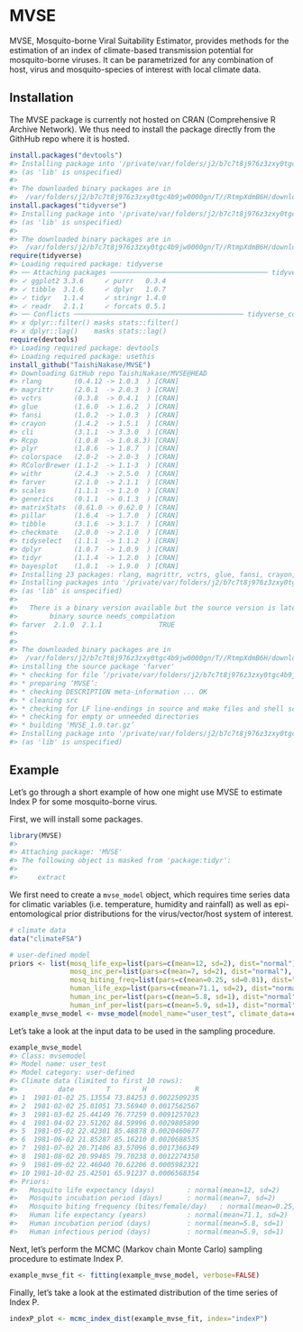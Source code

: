 
# MVSE

MVSE, Mosquito-borne Viral Suitability Estimator, provides methods for
the estimation of an index of climate-based transmission potential for
mosquito-borne viruses. It can be parametrized for any combination of
host, virus and mosquito-species of interest with local climate data.

## Installation

The MVSE package is currently not hosted on CRAN (Comprehensive R
Archive Network). We thus need to install the package directly from the
GithHub repo where it is hosted.

``` r
install.packages("devtools")
#> Installing package into '/private/var/folders/j2/b7c7t8j976z3zxy0tgc4b9jw0000gn/T/RtmpQWUF9k/temp_libpath8aeb1b2acce'
#> (as 'lib' is unspecified)
#> 
#> The downloaded binary packages are in
#>  /var/folders/j2/b7c7t8j976z3zxy0tgc4b9jw0000gn/T//RtmpXdmB6H/downloaded_packages
install.packages("tidyverse")
#> Installing package into '/private/var/folders/j2/b7c7t8j976z3zxy0tgc4b9jw0000gn/T/RtmpQWUF9k/temp_libpath8aeb1b2acce'
#> (as 'lib' is unspecified)
#> 
#> The downloaded binary packages are in
#>  /var/folders/j2/b7c7t8j976z3zxy0tgc4b9jw0000gn/T//RtmpXdmB6H/downloaded_packages
require(tidyverse)
#> Loading required package: tidyverse
#> ── Attaching packages ─────────────────────────────────────── tidyverse 1.3.1 ──
#> ✓ ggplot2 3.3.6     ✓ purrr   0.3.4
#> ✓ tibble  3.1.6     ✓ dplyr   1.0.7
#> ✓ tidyr   1.1.4     ✓ stringr 1.4.0
#> ✓ readr   2.1.1     ✓ forcats 0.5.1
#> ── Conflicts ────────────────────────────────────────── tidyverse_conflicts() ──
#> x dplyr::filter() masks stats::filter()
#> x dplyr::lag()    masks stats::lag()
require(devtools)
#> Loading required package: devtools
#> Loading required package: usethis
install_github("TaishiNakase/MVSE")
#> Downloading GitHub repo TaishiNakase/MVSE@HEAD
#> rlang        (0.4.12 -> 1.0.3  ) [CRAN]
#> magrittr     (2.0.1  -> 2.0.3  ) [CRAN]
#> vctrs        (0.3.8  -> 0.4.1  ) [CRAN]
#> glue         (1.6.0  -> 1.6.2  ) [CRAN]
#> fansi        (1.0.2  -> 1.0.3  ) [CRAN]
#> crayon       (1.4.2  -> 1.5.1  ) [CRAN]
#> cli          (3.1.1  -> 3.3.0  ) [CRAN]
#> Rcpp         (1.0.8  -> 1.0.8.3) [CRAN]
#> plyr         (1.8.6  -> 1.8.7  ) [CRAN]
#> colorspace   (2.0-2  -> 2.0-3  ) [CRAN]
#> RColorBrewer (1.1-2  -> 1.1-3  ) [CRAN]
#> withr        (2.4.3  -> 2.5.0  ) [CRAN]
#> farver       (2.1.0  -> 2.1.1  ) [CRAN]
#> scales       (1.1.1  -> 1.2.0  ) [CRAN]
#> generics     (0.1.1  -> 0.1.3  ) [CRAN]
#> matrixStats  (0.61.0 -> 0.62.0 ) [CRAN]
#> pillar       (1.6.4  -> 1.7.0  ) [CRAN]
#> tibble       (3.1.6  -> 3.1.7  ) [CRAN]
#> checkmate    (2.0.0  -> 2.1.0  ) [CRAN]
#> tidyselect   (1.1.1  -> 1.1.2  ) [CRAN]
#> dplyr        (1.0.7  -> 1.0.9  ) [CRAN]
#> tidyr        (1.1.4  -> 1.2.0  ) [CRAN]
#> bayesplot    (1.8.1  -> 1.9.0  ) [CRAN]
#> Installing 23 packages: rlang, magrittr, vctrs, glue, fansi, crayon, cli, Rcpp, plyr, colorspace, RColorBrewer, withr, farver, scales, generics, matrixStats, pillar, tibble, checkmate, tidyselect, dplyr, tidyr, bayesplot
#> Installing packages into '/private/var/folders/j2/b7c7t8j976z3zxy0tgc4b9jw0000gn/T/RtmpQWUF9k/temp_libpath8aeb1b2acce'
#> (as 'lib' is unspecified)
#> 
#>   There is a binary version available but the source version is later:
#>        binary source needs_compilation
#> farver  2.1.0  2.1.1              TRUE
#> 
#> 
#> The downloaded binary packages are in
#>  /var/folders/j2/b7c7t8j976z3zxy0tgc4b9jw0000gn/T//RtmpXdmB6H/downloaded_packages
#> installing the source package 'farver'
#> * checking for file ‘/private/var/folders/j2/b7c7t8j976z3zxy0tgc4b9jw0000gn/T/RtmpXdmB6H/remotes8fbb5b77b602/TaishiNakase-MVSE-dee2928/DESCRIPTION’ ... OK
#> * preparing ‘MVSE’:
#> * checking DESCRIPTION meta-information ... OK
#> * cleaning src
#> * checking for LF line-endings in source and make files and shell scripts
#> * checking for empty or unneeded directories
#> * building ‘MVSE_1.0.tar.gz’
#> Installing package into '/private/var/folders/j2/b7c7t8j976z3zxy0tgc4b9jw0000gn/T/RtmpQWUF9k/temp_libpath8aeb1b2acce'
#> (as 'lib' is unspecified)
```

## Example

Let’s go through a short example of how one might use MVSE to estimate
Index P for some mosquito-borne virus.

First, we will install some packages.

``` r
library(MVSE)
#> 
#> Attaching package: 'MVSE'
#> The following object is masked from 'package:tidyr':
#> 
#>     extract
```

We first need to create a `mvse_model` object, which requires time
series data for climatic variables (i.e. temperature, humidity and
rainfall) as well as epi-entomological prior distributions for the
virus/vector/host system of interest.

``` r
# climate data
data("climateFSA")

# user-defined model
priors <- list(mosq_life_exp=list(pars=c(mean=12, sd=2), dist="normal"),
               mosq_inc_per=list(pars=c(mean=7, sd=2), dist="normal"),
               mosq_biting_freq=list(pars=c(mean=0.25, sd=0.01), dist="normal"),
               human_life_exp=list(pars=c(mean=71.1, sd=2), dist="normal"),
               human_inc_per=list(pars=c(mean=5.8, sd=1), dist="normal"),
               human_inf_per=list(pars=c(mean=5.9, sd=1), dist="normal"))
example_mvse_model <- mvse_model(model_name="user_test", climate_data=climateFSA, priors=priors)
```

Let’s take a look at the input data to be used in the sampling
procedure.

``` r
example_mvse_model
#> Class: mvsemodel 
#> Model name: user_test 
#> Model category: user-defined 
#> Climate data (limited to first 10 rows): 
#>          date        T        H            R
#> 1  1981-01-02 25.13554 73.84253 0.0022509235
#> 2  1981-02-02 25.01051 73.56940 0.0017562567
#> 3  1981-03-02 25.44149 76.77259 0.0091257023
#> 4  1981-04-02 23.51202 84.59996 0.0029805890
#> 5  1981-05-02 22.42301 85.48878 0.0020460677
#> 6  1981-06-02 21.85287 85.16210 0.0020688535
#> 7  1981-07-02 20.71406 83.57096 0.0017366349
#> 8  1981-08-02 20.99485 79.70238 0.0012274350
#> 9  1981-09-02 22.46040 70.62206 0.0005982321
#> 10 1981-10-02 25.42501 65.91237 0.0006568354
#> Priors: 
#>   Mosquito life expectancy (days)        : normal(mean=12, sd=2) 
#>   Mosquito incubation period (days)      : normal(mean=7, sd=2) 
#>   Mosquito biting frequency (bites/female/day)   : normal(mean=0.25, sd=0.01) 
#>   Human life expectancy (years)          : normal(mean=71.1, sd=2) 
#>   Human incubation period (days)         : normal(mean=5.8, sd=1) 
#>   Human infectious period (days)         : normal(mean=5.9, sd=1)
```

Next, let’s perform the MCMC (Markov chain Monte Carlo) sampling
procedure to estimate Index P.

``` r
example_mvse_fit <- fitting(example_mvse_model, verbose=FALSE)
```

Finally, let’s take a look at the estimated distribution of the time
series of Index P.

``` r
indexP_plot <- mcmc_index_dist(example_mvse_fit, index="indexP")
```
